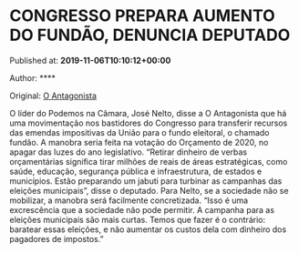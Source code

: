 
# CONGRESSO PREPARA AUMENTO DO FUNDÃO, DENUNCIA DEPUTADO

Published at: **2019-11-06T10:10:12+00:00**

Author: ****

Original: [O Antagonista](https://www.oantagonista.com/brasil/congresso-prepara-aumento-do-fundao-denuncia-deputado/)

O líder do Podemos na Câmara, José Nelto, disse a O Antagonista que há uma movimentação nos bastidores do Congresso para transferir recursos das emendas impositivas da União para o fundo eleitoral, o chamado fundão.
A manobra seria feita na votação do Orçamento de 2020, no apagar das luzes do ano legislativo.
“Retirar dinheiro de verbas orçamentárias significa tirar milhões de reais de áreas estratégicas, como saúde, educação, segurança pública e infraestrutura, de estados e municípios. Estão preparando um jabuti para turbinar as campanhas das eleições municipais”, disse o deputado.
Para Nelto, se a sociedade não se mobilizar, a manobra será facilmente concretizada.
“Isso é uma excrescência que a sociedade não pode permitir. A campanha para as eleições municipais são mais curtas. Temos que fazer é o contrário: baratear essas eleições, e não aumentar os custos dela com dinheiro dos pagadores de impostos.”
